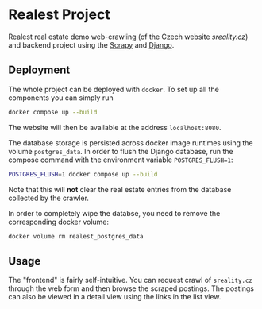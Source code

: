 # Realest Project

Realest real estate demo web-crawling (of the Czech website _sreality.cz_) and
backend project using the [Scrapy](https://scrapy.org/) and [Django](https://www.djangoproject.com/).

## Deployment

The whole project can be deployed with `docker`. To set up all the components
you can simply run
```bash
docker compose up --build
```

The website will then be available at the address `localhost:8080`.

The database storage is persisted across docker image runtimes using the
volume `postgres_data`. In order to flush the Django database, run the compose
command with the environment variable `POSTGRES_FLUSH=1`:
```bash
POSTGRES_FLUSH=1 docker compose up --build
```

Note that this will **not** clear the real estate entries from the database
collected by the crawler.

In order to completely wipe the databse, you need to remove the corresponding
docker volume:
```bash
docker volume rm realest_postgres_data
```

## Usage

The "frontend" is fairly self-intuitive. You can request crawl of `sreality.cz` through
the web form and then browse the scraped postings. The postings can also be viewed
in a detail view using the links in the list view.
